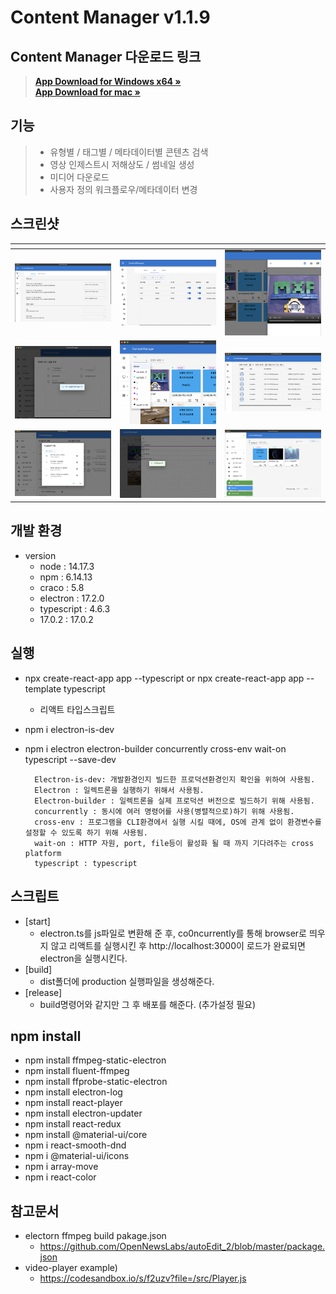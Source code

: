 # Content Manager v1.1.9

## Content Manager 다운로드 링크
> <a href="https://github.com/jun-young1993/electron/releases/download/v1.1.8/ContentManager-Setup-1.1.8-x64.exe"><strong>App Download for Windows x64 »</strong></a>  
> <a href="https://github.com/jun-young1993/electron/releases/download/v1.1.8/ContentManager-1.1.8-arm64.dmg"><strong>App Download for mac »</strong></a> 

## 기능
> - 유형별 / 태그별 / 메타데이터별 콘텐츠 검색  
> - 영상 인제스트시 저해상도 / 썸네일 생성  
> - 미디어 다운로드  
> - 사용자 정의 워크플로우/메타데이터 변경

## 스크린샷
|[]()|[]()|[]()|
|---|---|---|
| [![](./app/test/readme_images/Config.png)](./app/test/readme_images/Config.png) |[![](./app/test/readme_images/Metadata.png)](./app/test/readme_images/Metadata.png)|[![](./app/test/readme_images/Preview.png)](./app/test/readme_images/Preview.png)|
| [![](./app/test/readme_images/TagAllChange.png)](./app/test/readme_images/TagAllChange.png) |[![](./app/test/readme_images/TagChange.png)](./app/test/readme_images/TagChange.png)|[![](./app/test/readme_images/TaskMonitoring.png)](./app/test/readme_images/TaskMonitoring.png)|
| [![](./app/test/readme_images/Workflow.png)](./app/test/readme_images/Workflow.png) |[![](./app/test/readme_images/MetadataEdit.png)](./app/test/readme_images/MetadataEdit.png)|[![](./app/test/readme_images/ContentManagerThumbnail.png)](./app/test/readme_images/ContentManagerThumbnail.png)|


## 개발 환경
- version
    - node : 14.17.3
    - npm : 6.14.13
    - craco : 5.8
    - electron : 17.2.0
    - typescript : 4.6.3
    - 17.0.2 : 17.0.2

## 실행
- npx create-react-app app --typescript or npx create-react-app app --template typescript
	- 리액트 타입스크립트 
- npm i electron-is-dev
- npm i electron electron-builder concurrently cross-env wait-on typescript --save-dev


		Electron-is-dev: 개발환경인지 빌드한 프로덕션환경인지 확인을 위하여 사용됨.
		Electron : 일렉트론을 실행하기 위해서 사용됨.
		Electron-builder : 일렉트론을 실제 프로덕션 버전으로 빌드하기 위해 사용됨.
		concurrently : 동시에 여러 명령어를 사용(병렬적으로)하기 위해 사용됨.
		cross-env : 프로그램을 CLI환경에서 실행 시킬 때에, OS에 관계 없이 환경변수를 설정할 수 있도록 하기 위해 사용됨.
		wait-on : HTTP 자원, port, file등이 활성화 될 때 까지 기다려주는 cross platform
		typescript : typescript






## 스크립트
- [start] 
	- electron.ts를 js파일로 변환해 준 후, co0ncurrently를 통해 browser로 띄우지 않고 리액트를 실행시킨 후 http://localhost:3000이 로드가 완료되면 electron을 실행시킨다.
- [build] 
	- dist폴더에 production 실행파일을 생성해준다.
- [release]
	- build명령어와 같지만 그 후 배포를 해준다. (추가설정 필요)
	

## npm install
- npm install ffmpeg-static-electron
- npm install fluent-ffmpeg
- npm install ffprobe-static-electron
- npm install electron-log
- npm install react-player
- npm install electron-updater
- npm install react-redux
- npm install @material-ui/core
- npm i react-smooth-dnd
- npm i @material-ui/icons
- npm i array-move
- npm i react-color



## 참고문서
- electorn ffmpeg build pakage.json
	- https://github.com/OpenNewsLabs/autoEdit_2/blob/master/package.json
- video-player example)
	- https://codesandbox.io/s/f2uzv?file=/src/Player.js


